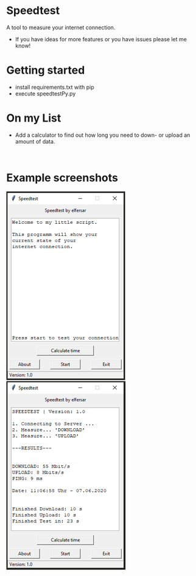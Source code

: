 # Speedtest
A tool to measure your internet connection.<br />
- If you have ideas for more features or you have issues please let me know!

# Getting started
- install requirements.txt with pip
- execute speedtestPy.py

# On my List
- Add a calculator to find out how long you need to down- or upload an amount of data.<br />
<br />

# Example screenshots
![Example Image](https://github.com/elfersar/Speedtest/blob/master/images/example0.png)
![Example Image](https://github.com/elfersar/Speedtest/blob/master/images/example1.png)
